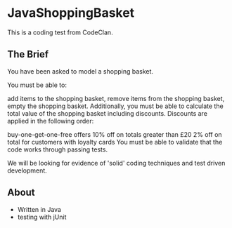 # JavaShoppingBasket

This is a coding test from CodeClan. 

## The Brief
You have been asked to model a shopping basket.

You must be able to:

add items to the shopping basket,
remove items from the shopping basket,
empty the shopping basket.
Additionally, you must be able to calculate the total value of the shopping basket including discounts. Discounts are applied in the following order:

buy-one-get-one-free offers
10% off on totals greater than £20
2% off on total for customers with loyalty cards
You must be able to validate that the code works through passing tests.

We will be looking for evidence of 'solid' coding techniques and test driven development.

## About
* Written in Java
* testing with jUnit

